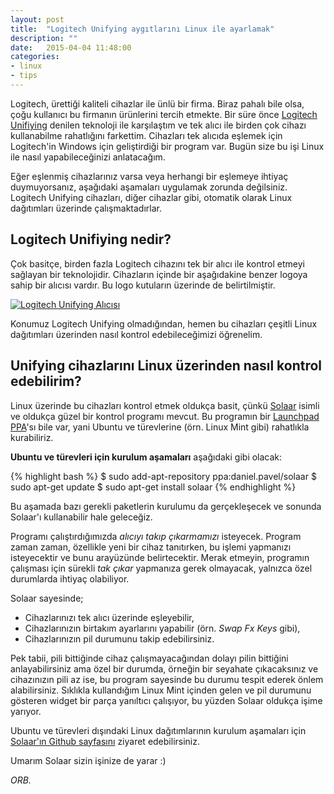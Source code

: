 ```yaml
---
layout: post
title:  "Logitech Unifying aygıtlarını Linux ile ayarlamak"
description: ""
date:   2015-04-04 11:48:00
categories:
- linux
- tips
---
```


Logitech, ürettiği kaliteli cihazlar ile ünlü bir firma. Biraz pahalı bile olsa, çoğu kullanıcı bu firmanın ürünlerini tercih etmekte. Bir süre önce [Logitech Unifiying](http://www.logitech.com/tr-tr/promotions/6072) denilen teknoloji ile karşılaştım ve tek alıcı ile birden çok cihazı kullanabilme rahatlığını farkettim. Cihazları tek alıcıda eşlemek için Logitech'in Windows için geliştirdiği bir program var. Bugün size bu işi Linux ile nasıl yapabileceğinizi anlatacağım.

Eğer eşlenmiş cihazlarınız varsa veya herhangi bir eşlemeye ihtiyaç duymuyorsanız, aşağıdaki aşamaları uygulamak zorunda değilsiniz. Logitech Unifying cihazları, diğer cihazlar gibi, otomatik olarak Linux dağıtımları üzerinde çalışmaktadırlar.

## Logitech Unifiying nedir?

Çok basitçe, birden fazla Logitech cihazını tek bir alıcı ile kontrol etmeyi sağlayan bir teknolojidir. Cihazların içinde bir aşağıdakine benzer logoya sahip bir alıcısı vardır. Bu logo kutuların üzerinde de belirtilmiştir.

[![Logitech Unifying Alıcısı](https://farm4.staticflickr.com/3026/5692436058_47c7005abb_n.jpg)](https://www.flickr.com/photos/sfmine79/5692436058)

Konumuz Logitech Unifying olmadığından, hemen bu cihazları çeşitli Linux dağıtımları üzerinden nasıl kontrol edebileceğimizi öğrenelim.

## Unifying cihazlarını Linux üzerinden nasıl kontrol edebilirim?

Linux üzerinde bu cihazları kontrol etmek oldukça basit, çünkü [Solaar](http://pwr.github.io/Solaar/) isimli ve oldukça güzel bir kontrol programı mevcut. Bu programın bir [Launchpad PPA](https://launchpad.net/~daniel.pavel/+archive/ubuntu/solaar)'sı bile var, yani Ubuntu ve türevlerine (örn. Linux Mint gibi) rahatlıkla kurabiliriz.

**Ubuntu ve türevleri için kurulum aşamaları** aşağıdaki gibi olacak:

{% highlight bash %}
$ sudo add-apt-repository ppa:daniel.pavel/solaar
$ sudo apt-get update
$ sudo apt-get install solaar
{% endhighlight %}

Bu aşamada bazı gerekli paketlerin kurulumu da gerçekleşecek ve sonunda Solaar'ı kullanabilir hale geleceğiz.

Programı çalıştırdığımızda *alıcıyı takıp çıkarmamızı* isteyecek. Program zaman zaman, özellikle yeni bir cihaz tanıtırken, bu işlemi yapmanızı isteyecektir ve bunu arayüzünde belirtecektir. Merak etmeyin, programın çalışması için sürekli *tak çıkar* yapmanıza gerek olmayacak, yalnızca özel durumlarda ihtiyaç olabiliyor.

Solaar sayesinde;

* Cihazlarınızı tek alıcı üzerinde eşleyebilir,
* Cihazlarınızın birtakım ayarlarını yapabilir (örn. *Swap Fx Keys* gibi),
* Cihazlarınızın pil durumunu takip edebilirsiniz.

Pek tabii, pili bittiğinde cihaz çalışmayacağından dolayı pilin bittiğini anlayabilirsiniz ama özel bir durumda, örneğin bir seyahate çıkacaksınız ve cihazınızın pili az ise, bu program sayesinde bu durumu tespit ederek önlem alabilirsiniz. Sıklıkla kullandığım Linux Mint içinden gelen ve pil durumunu gösteren widget bir parça yanıltıcı çalışıyor, bu yüzden Solaar oldukça işime yarıyor.

Ubuntu ve türevleri dışındaki Linux dağıtımlarının kurulum aşamaları için [Solaar'ın Github sayfasını](http://pwr.github.io/Solaar/) ziyaret edebilirsiniz.

Umarım Solaar sizin işinize de yarar :)

*ORB.*
